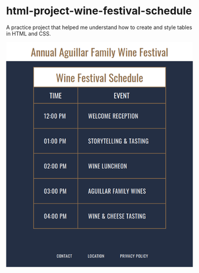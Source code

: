 # html-project-wine-festival-schedule
A practice project that helped me understand how to create and style tables in HTML and CSS.

![alt text](wine-festival-page.png)
